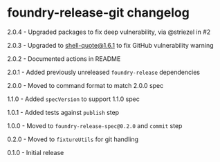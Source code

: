# foundry-release-git changelog
2.0.4 - Upgraded packages to fix deep vulnerability, via @striezel in #2

2.0.3 - Upgraded to shell-quote@1.6.1 to fix GitHub vulnerability warning

2.0.2 - Documented actions in README

2.0.1 - Added previously unreleased `foundry-release` dependencies

2.0.0 - Moved to command format to match 2.0.0 spec

1.1.0 - Added `specVersion` to support 1.1.0 spec

1.0.1 - Added tests against `publish` step

1.0.0 - Moved to `foundry-release-spec@0.2.0` and `commit` step

0.2.0 - Moved to `fixtureUtils` for git handling

0.1.0 - Initial release
